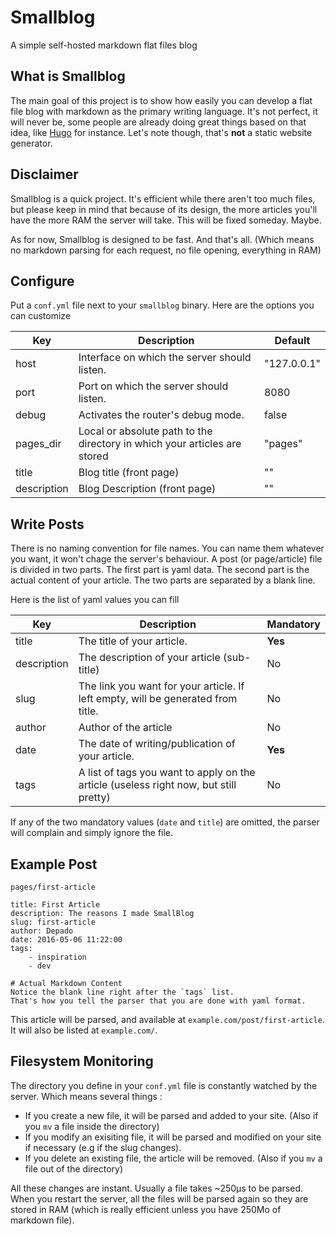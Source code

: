 # Smallblog
A simple self-hosted markdown flat files blog

## What is Smallblog
The main goal of this project is to show how easily you can develop a flat file
blog with markdown as the primary writing language. It's not perfect, it will
never be, some people are already doing great things based on that idea, like
[Hugo](https://gohugo.io/) for instance. Let's note though, that's **not** a
static website generator.

## Disclaimer
Smallblog is a quick project. It's efficient while there aren't too much files,
but please keep in mind that because of its design, the more articles you'll
have the more RAM the server will take. This will be fixed someday. Maybe.

As for now, Smallblog is designed to be fast. And that's all. (Which means no
markdown parsing for each request, no file opening, everything in RAM)

## Configure
Put a `conf.yml` file next to your `smallblog` binary. Here are the options you
can customize

| Key         | Description                                                               | Default     |
| ----------- | ------------------------------------------------------------------------- | ----------- |
| host        | Interface on which the server should listen.                              | "127.0.0.1" |
| port        | Port on which the server should listen.                                   | 8080        |
| debug       | Activates the router's debug mode.                                        | false       |
| pages_dir   | Local or absolute path to the directory in which your articles are stored | "pages"     |
| title       | Blog title (front page)                                                   | ""          |
| description | Blog Description (front page)                                             | ""          |

## Write Posts
There is no naming convention for file names. You can name them whatever you
want, it won't chage the server's behaviour. A post (or page/article) file is
divided in two parts. The first part is yaml data. The second part is the actual
content of your article. The two parts are separated by a blank line.

Here is the list of yaml values you can fill

| Key         | Description                                                                           | Mandatory |
| ----------- | ------------------------------------------------------------------------------------- | --------- |
| title       | The title of your article.                                                            | **Yes**   |
| description | The description of your article (sub-title)                                           | No        |
| slug        | The link you want for your article. If left empty, will be generated from title.      | No        |
| author      | Author of the article                                                                 | No        |
| date        | The date of writing/publication of your article.                                      | **Yes**   |
| tags        | A list of tags you want to apply on the article (useless right now, but still pretty) | No        |

If any of the two mandatory values (`date` and `title`) are omitted, the parser will complain and simply ignore the file.

## Example Post
`pages/first-article`
```
title: First Article
description: The reasons I made SmallBlog
slug: first-article
author: Depado
date: 2016-05-06 11:22:00
tags:
    - inspiration
    - dev

# Actual Markdown Content
Notice the blank line right after the `tags` list.
That's how you tell the parser that you are done with yaml format.
```
This article will be parsed, and available at `example.com/post/first-article`.
It will also be listed at `example.com/`.

## Filesystem Monitoring
The directory you define in your `conf.yml` file is constantly watched by the
server. Which means several things :
 - If you create a new file, it will be parsed and added to your site.
   (Also if you `mv` a file inside the directory)
 - If you modify an exisiting file, it will be parsed and modified on your site
   if necessary (e.g if the slug changes).
 - If you delete an existing file, the article will be removed. (Also if you
   `mv` a file out of the directory)

All these changes are instant. Usually a file takes ~250µs to be parsed. When
you restart the server, all the files will be parsed again so they are stored in
RAM (which is really efficient unless you have 250Mo of markdown file).
